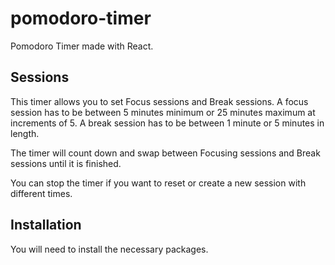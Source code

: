 # pomodoro-timer

Pomodoro Timer made with React.

## Sessions

This timer allows you to set Focus sessions and Break sessions.
A focus session has to be between 5 minutes minimum or 25 minutes maximum at increments of 5. 
A break session has to be between 1 minute or 5 minutes in length.

The timer will count down and swap between Focusing sessions and Break sessions until it is finished.

You can stop the timer if you want to reset or create a new session with different times.

## Installation

You will need to install the necessary packages.
